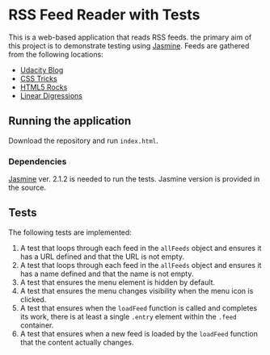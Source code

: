 # RSS Feed Reader with Tests

This is a web-based application that reads RSS feeds. the primary aim of this project is to demonstrate testing using [Jasmine](http://jasmine.github.io/). Feeds are gathered from the following locations:

* [Udacity Blog](http://blog.udacity.com/feed)
* [CSS Tricks](http://feeds.feedburner.com/CssTricks)
* [HTML5 Rocks](http://feeds.feedburner.com/html5rocks)
* [Linear Digressions](http://feeds.feedburner.com/udacity-linear-digressions)


## Running the application
Download the repository and run `index.html`.
### Dependencies
[Jasmine](http://jasmine.github.io/) ver. 2.1.2 is needed to run the tests. Jasmine version is provided in the source.


## Tests
The following tests are implemented:

1. A test that loops through each feed in the `allFeeds` object and ensures it has a URL defined and that the URL is not empty.
2. A test that loops through each feed in the `allFeeds` object and ensures it has a name defined and that the name is not empty.
3. A test that ensures the menu element is hidden by default. 
4. A test that ensures the menu changes visibility when the menu icon is clicked.
5. A test that ensures when the `loadFeed` function is called and completes its work, there is at least a single `.entry` element within the `.feed` container.
6. A test that ensures when a new feed is loaded by the `loadFeed` function that the content actually changes.
